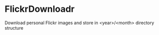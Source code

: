 # FlickrDownloadr
Download personal Flickr images and store in &lt;year>/&lt;month> directory structure
